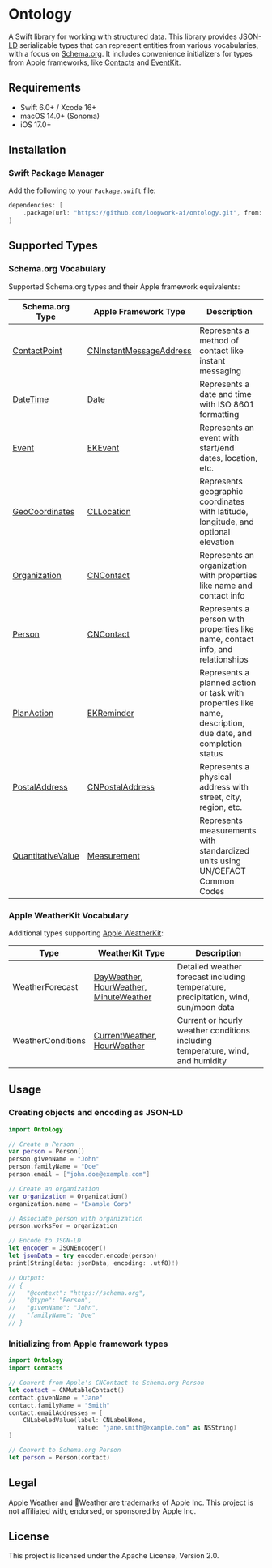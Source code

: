 # Ontology

A Swift library for working with structured data.
This library provides [JSON-LD][json-ld] serializable types
that can represent entities from various vocabularies, 
with a focus on [Schema.org][schema.org]. 
It includes convenience initializers for types from Apple frameworks, like 
[Contacts][framework-contacts] and [EventKit][framework-eventkit].

## Requirements

- Swift 6.0+ / Xcode 16+
- macOS 14.0+ (Sonoma)
- iOS 17.0+

## Installation

### Swift Package Manager

Add the following to your `Package.swift` file:

```swift
dependencies: [
    .package(url: "https://github.com/loopwork-ai/ontology.git", from: "0.3.1")
]
```

## Supported Types

### Schema.org Vocabulary

Supported Schema.org types and their Apple framework equivalents:

| Schema.org Type | Apple Framework Type | Description |
|----------------|----------------------|-------------|
| [ContactPoint](https://schema.org/ContactPoint) | [CNInstantMessageAddress](https://developer.apple.com/documentation/contacts/cninstantmessageaddress) | Represents a method of contact like instant messaging |
| [DateTime](https://schema.org/DateTime) | [Date](https://developer.apple.com/documentation/foundation/date) | Represents a date and time with ISO 8601 formatting |
| [Event](https://schema.org/Event) | [EKEvent](https://developer.apple.com/documentation/eventkit/ekevent) | Represents an event with start/end dates, location, etc. |
| [GeoCoordinates](https://schema.org/GeoCoordinates) | [CLLocation](https://developer.apple.com/documentation/corelocation/cllocation) | Represents geographic coordinates with latitude, longitude, and optional elevation |
| [Organization](https://schema.org/Organization) | [CNContact](https://developer.apple.com/documentation/contacts/cncontact) | Represents an organization with properties like name and contact info |
| [Person](https://schema.org/Person) | [CNContact](https://developer.apple.com/documentation/contacts/cncontact) | Represents a person with properties like name, contact info, and relationships |
| [PlanAction](https://schema.org/PlanAction) | [EKReminder](https://developer.apple.com/documentation/eventkit/ekreminder) | Represents a planned action or task with properties like name, description, due date, and completion status |
| [PostalAddress](https://schema.org/PostalAddress) | [CNPostalAddress](https://developer.apple.com/documentation/contacts/cnpostaladdress) | Represents a physical address with street, city, region, etc. |
| [QuantitativeValue](https://schema.org/QuantitativeValue) | [Measurement](https://developer.apple.com/documentation/foundation/measurement) | Represents measurements with standardized units using UN/CEFACT Common Codes |

### Apple WeatherKit Vocabulary

Additional types supporting [Apple WeatherKit][weatherkit]:

| Type | WeatherKit Type | Description |
|------|----------------|-------------|
| WeatherForecast | [DayWeather](https://developer.apple.com/documentation/weatherkit/dayweather), [HourWeather](https://developer.apple.com/documentation/weatherkit/hourweather), [MinuteWeather](https://developer.apple.com/documentation/weatherkit/minuteweather) | Detailed weather forecast including temperature, precipitation, wind, sun/moon data |
| WeatherConditions | [CurrentWeather](https://developer.apple.com/documentation/weatherkit/currentweather), [HourWeather](https://developer.apple.com/documentation/weatherkit/hourweather) | Current or hourly weather conditions including temperature, wind, and humidity |

## Usage

### Creating objects and encoding as JSON-LD

```swift
import Ontology

// Create a Person
var person = Person()
person.givenName = "John"
person.familyName = "Doe"
person.email = ["john.doe@example.com"]

// Create an organization
var organization = Organization()
organization.name = "Example Corp"

// Associate person with organization
person.worksFor = organization

// Encode to JSON-LD
let encoder = JSONEncoder()
let jsonData = try encoder.encode(person)
print(String(data: jsonData, encoding: .utf8)!)

// Output:
// {
//   "@context": "https://schema.org",
//   "@type": "Person",
//   "givenName": "John",
//   "familyName": "Doe"
// }
```

### Initializing from Apple framework types

```swift
import Ontology
import Contacts

// Convert from Apple's CNContact to Schema.org Person
let contact = CNMutableContact()
contact.givenName = "Jane"
contact.familyName = "Smith"
contact.emailAddresses = [
    CNLabeledValue(label: CNLabelHome, 
                   value: "jane.smith@example.com" as NSString)
]

// Convert to Schema.org Person
let person = Person(contact)
```

## Legal

Apple Weather and Weather are trademarks of Apple Inc.
This project is not affiliated with, endorsed, or sponsored by Apple Inc.

## License

This project is licensed under the Apache License, Version 2.0.

[schema.org]: https://schema.org
[json-ld]: https://json-ld.org
[nws-api]: https://weather.gov
[framework-contacts]: https://developer.apple.com/documentation/contacts/
[framework-eventkit]: https://developer.apple.com/documentation/eventkit
[weatherkit]: https://developer.apple.com/weatherkit/
